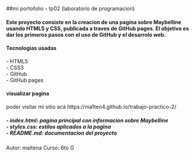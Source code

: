 ##mi portofolio - tp02 (laboratorio de programacion)

<h4>Este proyecto consiste en la creacion de una pagina sobre Maybelline  usando HTML5 y CSS, publicada a traves de GitHub pages. El objetivo es dar los primeros pasos con el uso de GitHub y el desarrolo web.</h4>
<h4>Tecnologias usadas </h4>
- HTML5
<br>
- CSS3
<br>
- GitHub
<br>
- GitHub pages

<h4>
visualizar pagina</h4>
</h4>
</h5>poder visitar mi sitio acá https://ma1ten4.github.io/trabajo-practico-2/
</h4>

<h5>- index.html: pagina principal con informacion sobre Maybelline
<br>
- styles.css: estilos aplicados a la pagina
<br>
- README.md: documentacion del proyecto </h5>

Autor: maitena
Curso: 6to G
